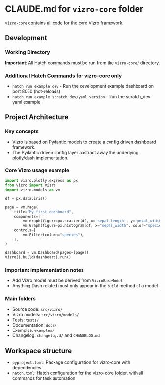 # CLAUDE.md for `vizro-core` folder

`vizro-core` contains all code for the core Vizro framework.

## Development

### Working Directory

**Important**: All Hatch commands must be run from the `vizro-core/` directory.

### Additional Hatch Commands for vizro-core only

- `hatch run example dev` - Run the development example dashboard on port 8050 (hot-reloads)
- `hatch run example scratch_dev/yaml_version` - Run the scratch_dev yaml example 

## Project Architecture

### Key concepts

- Vizro is based on Pydantic models to create a config driven dashboard framework.
- The Pydantic driven config layer abstract away the underlying plotly/dash implementation.


### Core Vizro usage example
```python
import vizro.plotly.express as px
from vizro import Vizro
import vizro.models as vm

df = px.data.iris()

page = vm.Page(
    title="My first dashboard",
    components=[
        vm.Graph(figure=px.scatter(df, x="sepal_length", y="petal_width", color="species")),
        vm.Graph(figure=px.histogram(df, x="sepal_width", color="species"))],
    controls=[
        vm.Filter(column="species"),
    ],
)

dashboard = vm.Dashboard(pages=[page])
Vizro().build(dashboard).run()
```

### Important implementation notes
- Add Vizro model must be derived from `VizroBaseModel`
- Anything Dash related must only appear in the `build` method of a model


### Main folders

- Source code: `src/vizro/`
- Vizro models: `src/vizro/models/`
- Tests: `tests/`
- Documentation: `docs/`
- Examples: `examples/`
- Changelog: `changelog.d/` and `CHANGELOG.md`

## Workspace structure

- `pyproject.toml`: Package configuration for vizro-core with dependencies
- `hatch.toml`: Hatch configuration for the vizro-core folder, with all commands for task automation

